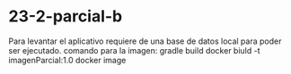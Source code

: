 # 23-2-parcial-b
Para levantar el aplicativo requiere de una base de datos local para poder ser ejecutado.
comando para la imagen: 
gradle build 
docker biuld  -t imagenParcial:1.0
docker image
